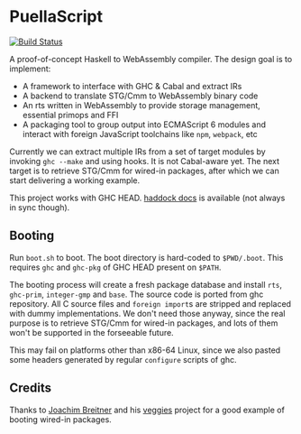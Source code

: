 # PuellaScript

[![Build Status](https://travis-ci.org/TerrorJack/puellascript.svg)](https://travis-ci.org/TerrorJack/puellascript)

A proof-of-concept Haskell to WebAssembly compiler. The design goal is to implement:

* A framework to interface with GHC & Cabal and extract IRs
* A backend to translate STG/Cmm to WebAssembly binary code
* An rts written in WebAssembly to provide storage management, essential primops and FFI
* A packaging tool to group output into ECMAScript 6 modules and interact with foreign JavaScript toolchains like `npm`, `webpack`, etc

Currently we can extract multiple IRs from a set of target modules by invoking `ghc --make` and using hooks. It is not Cabal-aware yet. The next target is to retrieve STG/Cmm for wired-in packages, after which we can start delivering a working example.

This project works with GHC HEAD. [haddock docs](https://terrorjack.github.io/puellascript/haddock) is available (not always in sync though).

## Booting

Run `boot.sh` to boot. The boot directory is hard-coded to `$PWD/.boot`. This requires `ghc` and `ghc-pkg` of GHC HEAD present on `$PATH`.

The booting process will create a fresh package database and install `rts`, `ghc-prim`, `integer-gmp` and `base`. The source code is ported from ghc repository. All C source files and `foreign import`s are stripped and replaced with dummy implementations. We don't need those anyway, since the real purpose is to retrieve STG/Cmm for wired-in packages, and lots of them won't be supported in the forseeable future.

This may fail on platforms other than x86-64 Linux, since we also pasted some headers generated by regular `configure` scripts of ghc.

## Credits

Thanks to [Joachim Breitner](https://github.com/nomeata) and his [veggies](https://github.com/nomeata/veggies) project for a good example of booting wired-in packages.
